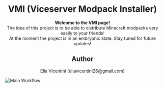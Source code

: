 <div>
  <h1 align=center>VMI (Viceserver Modpack Installer)</h1>

  <p align=center>
    <b>Welcome to the VMI page!</b> <br>
    The idea of this project is to be able to distribute Minecraft modpacks very easily to your friends! <br>
    At the moment the project is in an embryonic state. Stay tuned for future updates!
  </p>
  <h2 align=center>Author</h2>
  <p align=center>Elia Vicentini (eliavicentini26@gmail.com)</p>
</div>


![Main Workflow](https://github.com/IlVice26/VMI/actions/workflows/dotnet-desktop.yml/badge.svg)
